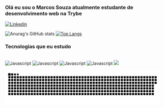 ### Olá eu sou o Marcos Souza atualmente estudante de desenvolvimento web na Trybe

[![Linkedin](https://img.shields.io/badge/LinkedIn-0077B5?style=for-the-badge&logo=linkedin&logoColor=white)](https://www.linkedin.com/in/marcos-souza-a298a9209/)

![Anurag's GitHub stats](https://github-readme-stats.vercel.app/api?username=marcos2872&show_icons=true&theme=dark)
[![Top Langs](https://github-readme-stats.vercel.app/api/top-langs/?username=marcos2872&show_icons=true&theme=dark)](https://github.com/marcos2872/github-readme-stats)


### Tecnologias que eu estudo

<div style="display: inline_block"><br/>
 <img  alt="Javascript" src="https://img.shields.io/badge/JavaScript-F7DF1E?style=for-the-badge&logo=javascript&logoColor=black">
 <img  alt="Javascript" src="https://img.shields.io/badge/HTML5-E34F26?style=for-the-badge&logo=html5&logoColor=white">
 <img  alt="Javascript" src="https://img.shields.io/badge/CSS3-1572B6?style=for-the-badge&logo=css3&logoColor=white">
 <image alineg=center alt="Javascript" src="https://img.shields.io/badge/React-20232A?style=for-the-badge&logo=react&logoColor=61DAFB" />
 <image src="https://img.shields.io/badge/Linux-FCC624?style=for-the-badge&logo=linux&logoColor=black" />
 </div>
  
![snake svg](https://github.com/marcos2872/marcos2872/blob/output/github-contribution-grid-snake.svg)
